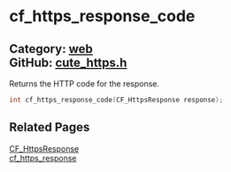 [//]: # (This file is automatically generated by Cute Framework's docs parser.)
[//]: # (Do not edit this file by hand!)
[//]: # (See: https://github.com/RandyGaul/cute_framework/blob/master/samples/docs_parser.cpp)
[](../header.md ':include')

# cf_https_response_code

Category: [web](/api_reference?id=web)  
GitHub: [cute_https.h](https://github.com/RandyGaul/cute_framework/blob/master/include/cute_https.h)  
---

Returns the HTTP code for the response.

```cpp
int cf_https_response_code(CF_HttpsResponse response);
```

## Related Pages

[CF_HttpsResponse](/web/cf_httpsresponse.md)  
[cf_https_response](/web/cf_https_response.md)  
